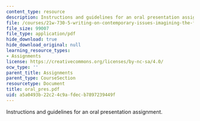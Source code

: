 ```yaml
---
content_type: resource
description: Instructions and guidelines for an oral presentation assignment.
file: /courses/21w-730-5-writing-on-contemporary-issues-imagining-the-future-fall-2007/a5a0493b22c24c9afdecb7897239449f_oral_pres.pdf
file_size: 99007
file_type: application/pdf
hide_download: true
hide_download_original: null
learning_resource_types:
- Assignments
license: https://creativecommons.org/licenses/by-nc-sa/4.0/
ocw_type: ''
parent_title: Assignments
parent_type: CourseSection
resourcetype: Document
title: oral_pres.pdf
uid: a5a0493b-22c2-4c9a-fdec-b7897239449f
---
```

Instructions and guidelines for an oral presentation assignment.